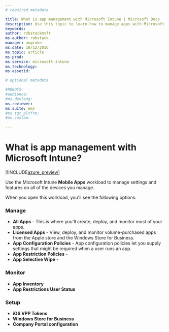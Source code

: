 ```yaml
---
# required metadata

title: What is app management with Microsoft Intune | Microsoft Docs
description: Use this topic to learn how to manage apps with Microsoft Intune
keywords:
author: robstackmsftms.author: robstack
manager: angrobe
ms.date: 10/12/2016
ms.topic: article
ms.prod:
ms.service: microsoft-intune
ms.technology:
ms.assetid: 

# optional metadata

#ROBOTS:
#audience:
#ms.devlang:
ms.reviewer: 
ms.suite: ems
#ms.tgt_pltfrm:
#ms.custom:

---
```


# What is app management with Microsoft Intune?


[!INCLUDE[azure_preview](../includes/azure_preview.md)]

Use the Microsoft Intune **Mobile Apps** workload to manage settings and features on all of the devices you manage. 

When you open this workload, you'll see the following options:

### Manage
- **All Apps** - This is where you'll create, deploy, and monitor most of your apps.
- **Licensed Apps** - View, deploy, and monitor volume-purchased apps from the Apple store and the Windows Store for Business.
- **App Configuration Policies** - App configuration policies let you supply settings that might be required when a user runs an app.
- **App Restriction Policies** - 
- **App Selective Wipe** - 

### Monitor
- **App Inventory**
- **App Restrictions User Status**

### Setup
- **iOS VPP Tokens**
- **Windows Store for Business**
- **Company Portal configuration**
